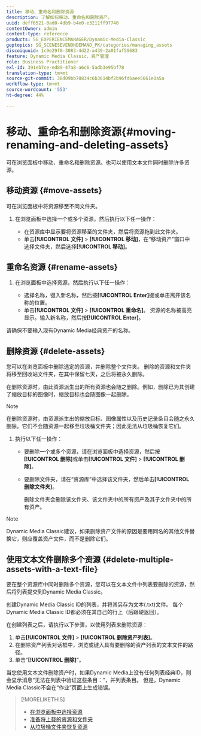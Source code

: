 ```yaml
---
title: 移动、重命名和删除资源
description: 了解如何移动、重命名和删除资产。
uuid: deff6521-0ad0-4db9-b4e0-e3211ff97740
contentOwner: admin
content-type: reference
products: SG_EXPERIENCEMANAGER/Dynamic-Media-Classic
geptopics: SG_SCENESEVENONDEMAND_PK/categories/managing_assets
discoiquuid: 1c9e29f0-3083-4d22-a439-2a01faf59683
feature: Dynamic Media Classic，资产管理
role: Business Practitioner
exl-id: 391eb7ce-ed89-47a8-a6c6-5adb3e95bf78
translation-type: tm+mt
source-git-commit: 38d09bb78834c6b3614bf2b96fd6aee5661e0a5a
workflow-type: tm+mt
source-wordcount: '553'
ht-degree: 44%

---
```


# 移动、重命名和删除资源{#moving-renaming-and-deleting-assets}

可在浏览面板中移动、重命名和删除资源。也可以使用文本文件同时删除许多资源。

## 移动资源 {#move-assets}

可在浏览面板中将资源移至不同文件夹。

1. 在浏览面板中选择一个或多个资源，然后执行以下任一操作：

   * 在资源库中显示要将资源移至的文件夹，然后将资源拖到此文件夹。
   * 单击&#x200B;**[!UICONTROL 文件]** > **[!UICONTROL 移动]**，在“移动资产”窗口中选择文件夹，然后选择&#x200B;**[!UICONTROL 移动]**。

## 重命名资源 {#rename-assets}

1. 在浏览面板中选择资源，然后执行以下任一操作：

   * 选择名称，键入新名称，然后按&#x200B;**[!UICONTROL Enter]**&#x200B;键或单击离开该名称的位置。
   * 单击&#x200B;**[!UICONTROL 文件]** > **[!UICONTROL 重命名]**。 资源的名称被高亮显示。输入新名称，然后按&#x200B;**[!UICONTROL Enter]**。

请确保不要输入现有Dynamic Media经典资产的名称。

## 删除资源 {#delete-assets}

您可以在浏览面板中删除选定的资源，并删除整个文件夹。 删除的资源和文件夹将移至回收站文件夹，在其中保留七天，之后将被永久删除。

在删除资源时，由此资源派生出的所有资源也会随之删除。例如，删除已为其创建了缩放目标的图像时，缩放目标也会随图像一起删除。

>[!NOTE]
>
>在删除资源时，由资源派生出的缩放目标、图像属性以及历史记录条目会随之永久删除。它们不会随资源一起移至垃圾桶文件夹；因此无法从垃圾桶恢复它们。

1. 执行以下任一操作：

   * 要删除一个或多个资源，请在浏览面板中选择资源，然后按&#x200B;**[!UICONTROL 删除]**&#x200B;或单击&#x200B;**[!UICONTROL 文件]** > **[!UICONTROL 删除]**。
   * 要删除文件夹，请在“资源库”中选择该文件夹，然后单击&#x200B;**[!UICONTROL 删除文件夹]**。

      删除文件夹会删除该文件夹、该文件夹中的所有资产及其子文件夹中的所有资产。

>[!NOTE]
>
>Dynamic Media Classic建议，如果删除资产文件的原因是要用同名的其他文件替换它，则应覆盖资产文件，而不是删除它们。

## 使用文本文件删除多个资源 {#delete-multiple-assets-with-a-text-file}

要在整个资源库中同时删除多个资源，您可以在文本文件中列表要删除的资源，然后将列表提交到Dynamic Media Classic。

创建Dynamic Media Classic ID的列表，并将其另存为文本(.txt)文件。 每个Dynamic Media Classic ID都必须在其自己的行上（后跟硬返回）。

在创建列表之后，请执行以下步骤，以使用列表来删除资源：

1. 单击&#x200B;**[!UICONTROL 文件]** > **[!UICONTROL 删除资产列表]**。
1. 在删除资产列表对话框中，浏览或键入具有要删除的资产列表的文本文件的路径。
1. 单击“**[!UICONTROL 删除]**”。

当您使用文本文件删除资产时，如果Dynamic Media上没有任何列表经典ID，则会显示消息“无法在列表中验证这些条目：”，并列表条目。 但是，Dynamic Media Classic不会在“作业”页面上生成错误。

>[!MORELIKETHIS]
>
>* [在浏览面板中选择资源](selecting-assets-browse-panel.md#selecting_assets_in_the_browse_panel)
>* [准备将上载的资源和文件夹](uploading-files.md#preparing_your_assets_and_folders_for_uploading)
>* [从垃圾桶文件夹恢复资源](trash-folder.md#restoring_assets_from_the_trash_folder)

